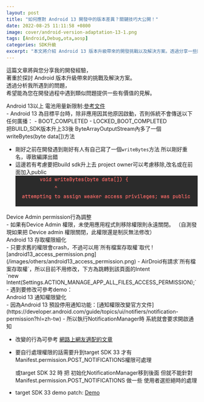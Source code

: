 ```yaml
---
layout: post
title: "如何應對 Android 13 開發中的版本差異？關鍵技巧大公開！"
date: 2022-08-25 11:11:58 +0800
image: cover/android-version-adaptation-13-1.png
tags: [Android,Debug,ota,aosp]
categories: SDK升級
excerpt: "本文將介紹 Android 13 版本升級帶來的開發挑戰以及解決方案。透過分享一些關鍵技巧，希望能幫助開發人員在應對版本差異時更加得心應手，順利完成開發任務。"
---
```


這篇文章將與您分享我的開發經驗，<br>
著重於探討 Android 版本升級帶來的挑戰及解決方案。<br>
透過分析我所遇到的問題，<br>
希望能為您在開發過程中遇到類似問題提供一些有價值的見解。<br>

<div class="c-border-content-title-4">
   Android 13以上 電池用量新限制:<a href="https://developer.android.com/about/versions/13/changes/battery#restricted-background-battery-usage" target="_blank">參考文件</a>
</div>
  - Android 13 為目標平台時，除非應用因其他原因啟動，否則係統不會傳送以下任何廣播：
      - BOOT_COMPLETED
      - LOCKED_BOOT_COMPLETED

<div class="c-border-content-title-4">
   把BUILD_SDK版本升上33後 ByteArrayOutputStream內多了一個 writeBytes(byte data[])方法
</div>

 - 剛好之前在開發遇到剛好有人有自己寫了一個`writeBytes`方法
   所以剛好重名，導致編譯出錯
 - 這邊若有考慮要把build sdk升上去 project owner可以考慮移除,改名或在前面加入public
   ![android13_lib_error.png](/images/others/android13_lib_error.png)<br>

<div class="c-border-content-title-4">
   Device Admin permission行為調整
</div>
  - 如果有Device Admin 權限，未使用應用程式則移除權限則永遠關閉。
  （自測發現如果把 Device admin 權限關閉，此權限還是制灰無法修改）
<div class="c-border-content-title-4">
     Android 13 存取權限細化
</div>
  - 只要求舊的權限會crash，不過可以用`所有檔案存取權`取代
  ![android13_access_permission.png](/images/others/android13_access_permission.png)
  - AirDroid有請求`所有檔案存取權`，所以目前不用修改，下方為跳轉到該頁面的Intent <br>
    `new Intent(Settings.ACTION_MANAGE_APP_ALL_FILES_ACCESS_PERMISSION);`
  - 遇到要修改可參考demo：
  <script src="https://gist.github.com/waitzShigoto/d75998c921b176e659c911a938da4930.js"></script>

  <div class="c-border-content-title-4">
       Android 13 通知權限變化
  </div>
  - 因為Android 13 預設停用通知功能：[通知權限改變官方文件](https://developer.android.com/guide/topics/ui/notifiers/notification-permission?hl=zh-tw)
  - 所以執行NotificationManager時
    系統就會要求開啟通知

  - 改變的行為可參考 [網路上網友適配的文章](https://zhuanlan.zhihu.com/p/572147515)

  - 要自行處理權限的話需要升到target SDK 33
    才有Manifest.permission.POST_NOTIFICATIONS權限可處理

    或target SDK 32 時 把 初始化NotificationManager移到後面
    但就不能針對Manifest.permission.POST_NOTIFICATIONS 做一些 使用者選拒絕時的處理

  - target SDK 33 demo patch: [Demo](http://192.168.201.72:8080/c/airsos/+/21558)

